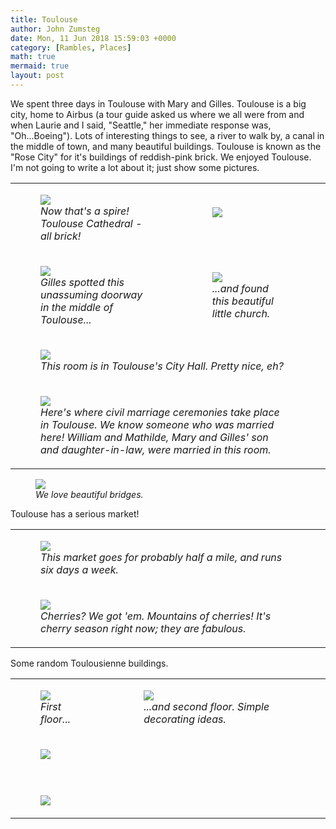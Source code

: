 ```yaml
---
title: Toulouse
author: John Zumsteg
date: Mon, 11 Jun 2018 15:59:03 +0000
category: [Rambles, Places]
math: true
mermaid: true
layout: post
---
```

We spent three days in Toulouse with Mary and Gilles. Toulouse is a big city, home to Airbus (a tour guide asked us where we all were from and when Laurie and I said, "Seattle," her immediate response was, "Oh...Boeing"). Lots of interesting things to see, a river to walk by, a canal in the middle of town, and many beautiful buildings. Toulouse is known as the "Rose City" for it's buildings of reddish-pink brick. We enjoyed Toulouse. I'm not going to write a lot about it; just show some pictures.
  <table width="600px">
<tr>
<td><figure>
	<img src="{{site.url}}/assets/images/2018/06/DSC06744-1.jpg"/>
	<figcaption><em>Now that's a spire! Toulouse Cathedral - all brick!</em></figcaption>
</figure>

</td>
<td><figure>
	<img src="{{site.url}}/assets/images/2018/06/DSC06736-e1528712213794.jpg"/>
	<figcaption><em>&nbsp;</em></figcaption>
</figure>


</td>
</tr>
<td><figure>
	<img src="{{site.url}}/assets/images/2018/06/DSC06737-e1528709421548.jpg"/>
	<figcaption><em>Gilles spotted this unassuming doorway in the middle of Toulouse...</em></figcaption>
</figure>


</td>
<td><figure>
	<img src="{{site.url}}/assets/images/2018/06/DSC06731.jpg"/>
	<figcaption><em>...and found this beautiful little church.</em></figcaption>
</figure>


</td>
</tr>
<tr>
<td colspan=2><figure>
	<img src="{{site.url}}/assets/images/2018/06/DSC06766-1.jpg"/>
	<figcaption><em>This room is in Toulouse's City Hall. Pretty nice, eh?</em></figcaption>
</figure>


</td> 
<td>
</td>
</tr>
<tr>
<td colspan=2><figure>
	<img src="{{site.url}}/assets/images/2018/06/DSC06768.jpg"/>
	<figcaption><em>Here's where civil marriage ceremonies take place in Toulouse. We know someone who was married here! William and Mathilde, Mary and Gilles' son and daughter-in-law, were married in this room.</em></figcaption>
</figure>


</td>
<td>
</td>
</table>

<td colspan=2><figure>
	<img src="{{site.url}}/assets/images/2018/06/DSC06719-1.jpg"/>
	<figcaption><em>We love beautiful bridges.</em></figcaption>
</figure>



Toulouse has a serious market!
<table width="600px">
<tr>
<td><figure>
	<img src="{{site.url}}/assets/images/2018/06/DSC06683-e1528709119597.jpg"/>
	<figcaption><em>This market goes for probably half a mile, and runs six days a week.</em></figcaption>
</figure>

</td></tr>
<tr><td><figure>
	<img src="{{site.url}}/assets/images/2018/06/DSC06685-e1528709163328.jpg"/>
	<figcaption><em>Cherries? We got 'em. Mountains of cherries! It's cherry season right now; they are fabulous.</em></figcaption>
</figure>


</td>
</tr>
</table>
Some random Toulousienne buildings.
<table width="600px">
<tr>
<td>
<figure>
	<img src="{{site.url}}/assets/images/2018/06/DSC06704-e1528731699451.jpg"/>
	<figcaption><em>First floor...</em></figcaption>
</figure>


</td>
<td>
<figure>
	<img src="{{site.url}}/assets/images/2018/06/DSC06703-e1528731756454.jpg"/>
	<figcaption><em>...and second floor. Simple decorating ideas.</em></figcaption>
</figure>


</td>
</tr>
<tr>
<td colspan=2>
<figure>
	<img src="{{site.url}}/assets/images/2018/06/DSC06729-e1528724353342.jpg"/>
	<figcaption><em>&nbsp;</em></figcaption>
</figure>


</td>
<td colspan=2>
</td>
</tr>
<tr>
<td colspan=2><figure>
	<img src="{{site.url}}/assets/images/2018/06/DSC06710.jpg"/>
	<figcaption></figcaption>
</figure>

</td>
<td></td>
</tr>



</table>


